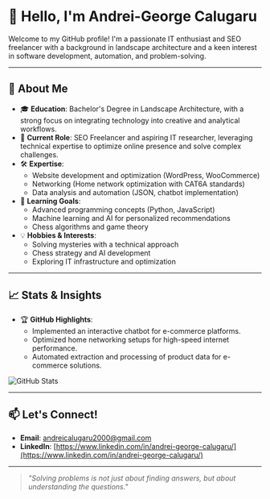 # 👋 Hello, I'm Andrei-George Calugaru 

Welcome to my GitHub profile! I'm a passionate IT enthusiast and SEO freelancer with a background in landscape architecture and a keen interest in software development, automation, and problem-solving.

---

## 🌟 About Me

- 🎓 **Education**: Bachelor's Degree in Landscape Architecture, with a strong focus on integrating technology into creative and analytical workflows.
- 💼 **Current Role**: SEO Freelancer and aspiring IT researcher, leveraging technical expertise to optimize online presence and solve complex challenges.
- 🛠️ **Expertise**:
  - Website development and optimization (WordPress, WooCommerce)
  - Networking (Home network optimization with CAT6A standards)
  - Data analysis and automation (JSON, chatbot implementation)
- 🌱 **Learning Goals**:
  - Advanced programming concepts (Python, JavaScript)
  - Machine learning and AI for personalized recommendations
  - Chess algorithms and game theory
- 💡 **Hobbies & Interests**:
  - Solving mysteries with a technical approach
  - Chess strategy and AI development
  - Exploring IT infrastructure and optimization

---

## 📈 Stats & Insights

- 🏆 **GitHub Highlights**:
  - Implemented an interactive chatbot for e-commerce platforms.
  - Optimized home networking setups for high-speed internet performance.
  - Automated extraction and processing of product data for e-commerce solutions.

![GitHub Stats](https://github-readme-stats.vercel.app/api?username=yourusername&show_icons=true&theme=radical)

---

## 📫 Let's Connect!

- **Email**: [andreicalugaru2000@gmail.com](mailto:andreicalugaru2000@gmail.com)
- **LinkedIn**: [https://www.linkedin.com/in/andrei-george-calugaru/](https://www.linkedin.com/in/andrei-george-calugaru/)
---

> _"Solving problems is not just about finding answers, but about understanding the questions."_  
